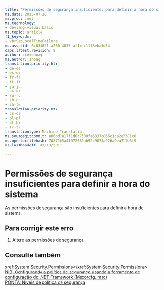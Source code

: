 ```yaml
---
title: "Permissões de segurança insuficientes para definir a hora do sistema | Documentos do Microsoft"
ms.date: 2015-07-20
ms.prod: .net
ms.technology:
- devlang-visual-basic
ms.topic: article
f1_keywords:
- vbrSetLocalTimeFailure
ms.assetid: 6c034821-a260-4837-af1c-c11f8eba6d54
caps.latest.revision: 9
author: stevehoag
ms.author: shoag
translation.priority.ht:
- de-de
- es-es
- fr-fr
- it-it
- ja-jp
- ko-kr
- ru-ru
- zh-cn
- zh-tw
translation.priority.mt:
- cs-cz
- pl-pl
- pt-br
- tr-tr
translationtype: Machine Translation
ms.sourcegitcommit: a06bd2a17f1d6c7308fa6337c866c1ca2e7281c0
ms.openlocfilehash: 7087105a41972650ab92c9078a926a9ea711b6f9
ms.lasthandoff: 03/13/2017

---
```

# <a name="insufficient-security-permissions-to-set-the-system-time"></a>Permissões de segurança insuficientes para definir a hora do sistema
As permissões de segurança são insuficientes para definir a hora do sistema.  
  
## <a name="to-correct-this-error"></a>Para corrigir este erro  
  
1.  Altere as permissões de segurança.  
  
## <a name="see-also"></a>Consulte também  
 <xref:System.Security.Permissions></xref:System.Security.Permissions>   
 [NIB: Configurando a política de segurança usando a ferramenta de configuração do .NET Framework (Mscorcfg. msc)](http://msdn.microsoft.com/en-us/3c6ad87f-2c88-4f7b-87e6-8228c5d09866)   
 [PONTA: Níveis de política de segurança](http://msdn.microsoft.com/en-us/5ebf4b78-548d-484d-b1e3-8325138b7413)
